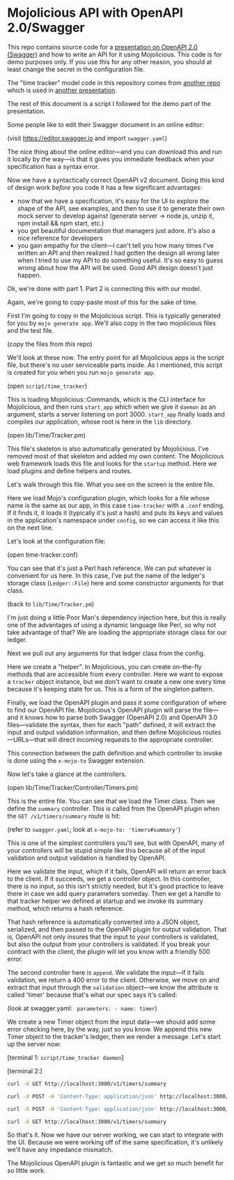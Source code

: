 # Mojolicious API with OpenAPI 2.0/Swagger

This repo contains source code for a [presentation on OpenAPI 2.0 (Swagger)](https://scottw.github.io/presentations/perl-mojolicious-openapi/) and how to write an API for it using Mojolicious. This code is for demo purposes only. If you use this for any other reason, you should at least change the secret in the configuration file.

The "time tracker" model code in this repository comes from [another repo](https://github.com/scottw/perl-oo-time-tracker) which is used in [another presentation](https://scottw.github.io/presentations/perl-object-orientation/).

The rest of this document is a script I followed for the demo part of the presentation.

Some people like to edit their Swagger document in an online editor:

(visit https://editor.swagger.io and import `swagger.yaml`)

The nice thing about the online editor—and you can download this and run it locally by the way—is that it gives you immediate feedback when your specification has a syntax error.

Now we have a syntactically correct OpenAPI v2 document. Doing this kind of design work *before* you code it has a few significant advantages:

- now that we have a specification, it's easy for the UI to explore the shape of the API, see examples, and then to use it to generate their own mock server to develop against (generate server -> node.js, unzip it, npm install && npm start, etc.)
- you get beautiful documentation that managers just adore. It's also a nice reference for developers
- you gain empathy for the client—I can't tell you how many times I've written an API and then realized I had gotten the design all wrong later when I tried to use my API to do something useful. It's so easy to guess wrong about how the API will be used. Good API design doesn't just happen.

Ok, we're done with part 1. Part 2 is connecting this with our model.

Again, we're going to copy-paste most of this for the sake of time.

First I'm going to copy in the Mojolicious script. This is typically generated for you by `mojo generate app`. We'll also copy in the two mojolicious files and the test file.

(copy the files from *this* repo)

We'll look at these now. The entry point for all Mojolicious apps is the script file, but there's no user serviceable parts inside. As I mentioned, this script is created for you when you run `mojo generate app`.

(open `script/time_tracker`)

This is loading Mojolicious::Commands, which is the CLI interface for Mojolicious, and then runs `start_app` which when we give it `daemon` as an argument, starts a server listening on port 3000. `start_app` finally loads and compiles our application, whose root is here in the `lib` directory.

(open lib/Time/Tracker.pm)

This file's skeleton is also automatically generated by Mojolicious. I've removed most of that skeleton and added my own content. The Mojolicious web framework loads this file and looks for the `startup` method. Here we load plugins and define helpers and routes.

Let's walk through this file. What you see on the screen is the entire file.

Here we load Mojo's configuration plugin, which looks for a file whose name is the same as our app, in this case `time-tracker` with a `.conf` ending. If it finds it, it loads it (typically it's just a hash) and puts its keys and values in the application's namespace under `config`, so we can access it like this on the next line.

Let's look at the configuration file:

(open time-tracker.conf)

You can see that it's just a Perl hash reference. We can put whatever is convenient for us here. In this case, I've put the name of the ledger's storage class (`Ledger::File`) here and some constructor arguments for that class.

(back to `lib/Time/Tracker.pm`)

I'm just doing a little Poor Man's dependency injection here, but this is really one of the advantages of using a dynamic language like Perl, so why not take advantage of that? We are loading the appropriate storage class for our ledger.

Next we pull out any arguments for that ledger class from the config.

Here we create a "helper". In Mojolicious, you can create on-the-fly methods that are accessible from every controller. Here we want to expose a `tracker` object instance, but we don't want to create a new one every time because it's keeping state for us. This is a form of the singleton pattern.

Finally, we load the OpenAPI plugin and pass it some configuration of where to find our OpenAPI file. Mojolicious's OpenAPI plugin will parse the file—and it knows how to parse both Swagger (OpenAPI 2.0) and OpenAPI 3.0 files—validate the syntax, then for each "path" defined, it will extract the input and output validation information, and then define Mojolicious routes—URLs—that will direct incoming requests to the appropriate controller.

This connection between the path definition and which controller to invoke is done using the `x-mojo-to` Swagger extension.

Now let's take a glance at the controllers.

(open lib/Time/Tracker/Controller/Timers.pm)

This is the entire file. You can see that we load the Timer class. Then we define the `summary` controller. This is called from the OpenAPI plugin when the `GET /v1/timers/summary` route is hit:

(refer to `swagger.yaml`; look at `x-mojo-to: 'timers#summary'`)

This is one of the simplest controllers you'll see, but with OpenAPI, many of your controllers will be stupid simple like this because all of the input validation and output validation is handled by OpenAPI.

Here we validate the input, which if it fails, OpenAPI will return an error back to the client. If it succeeds, we get a controller object. In this controller, there is no input, so this isn't strictly needed, but it's good practice to leave there in case we add query parameters someday. Then we get a handle to that tracker helper we defined at startup and we invoke its summary method, which returns a hash reference.

That hash reference is automatically converted into a JSON object, serialized, and then passed to the OpenAPI plugin for output validation. That is, OpenAPI not only insures that the input to your controllers is validated, but also the output from your controllers is validated. If you break your contract with the client, the plugin will let you know with a friendly 500 error.

The second controller here is `append`. We validate the input—if it fails validation, we return a 400 error to the client. Otherwise, we move on and extract that input through the `validation` object—we know the attribute is called 'timer' because that's what our spec says it's called:

(look at swagger.yaml: ` parameters: - name: timer`)

We create a new Timer object from the input data—we should add some error checking here, by the way, just so you know. We append this new Timer object to the tracker's ledger, then we render a message. Let's start up the server now:

[terminal 1: `script/time_tracker daemon`]

[terminal 2:]

```sh
curl -X GET http://localhost:3000/v1/timers/summary

curl -X POST -H 'Content-Type: application/json' http://localhost:3000/v1/timers -d '{"start":500,"stop":1000,"activity":"meeting"}'

curl -X POST -H 'Content-Type: application/json' http://localhost:3000/v1/timers -d '{"start":1000,"stop":2000,"activity":"working"}'

curl -X GET http://localhost:3000/v1/timers/summary
```

So that's it. Now we have our server working, we can start to integrate with the UI. Because we were working off of the same specification, it's unlikely we'll have any impedance mismatch.

The Mojolicious OpenAPI plugin is fantastic and we get so much benefit for so little work.
